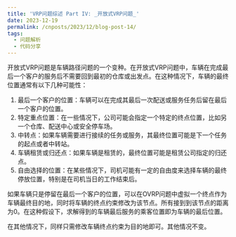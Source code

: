 ```yaml
---
title: 'VRP问题综述 Part IV: _开放式VRP问题_'
date: 2023-12-19
permalink: /cnposts/2023/12/blog-post-14/
tags:
  - 问题解析
  - 代码分享
---
```



开放式VRP问题是车辆路径问题的一个变种。在开放式VRP问题中，车辆在完成最后一个客户的服务后不需要回到最初的仓库或出发点。在这种情况下，车辆的最终位置通常有以下几种可能性：

1. 最后一个客户的位置：车辆可以在完成其最后一次配送或服务任务后留在最后一个客户的位置。
2. 特定重点位置：在一些情况下，公司可能会指定一个特定的终点位置，比如另一个仓库、配送中心或安全停车场。
3. 中转点：如果车辆需要进行接续的任务或服务，其最终位置可能是下一个任务的起点或者中转站。
4. 车辆租赁或归还点：如果车辆是租赁的，最终位置可能是租赁公司指定的归还点。
5. 自由选择的位置：在某些情况下，司机可能有一定的自由度来选择车辆的最终停放位置，特别是在司机当日的工作结束后。

如果车辆只是停留在最后一个客户的位置，可以在OVRP问题中虚拟一个终点作为车辆最终目的地，同时将车辆的终点约束修改为该节点。所有接到到该节点的距离为0。在这种假设下，求解得到的车辆最后服务的乘客位置即为车辆的最后位置。

在其他情况下，同样只需修改车辆终点约束为目的地即可。其他情况不变。
